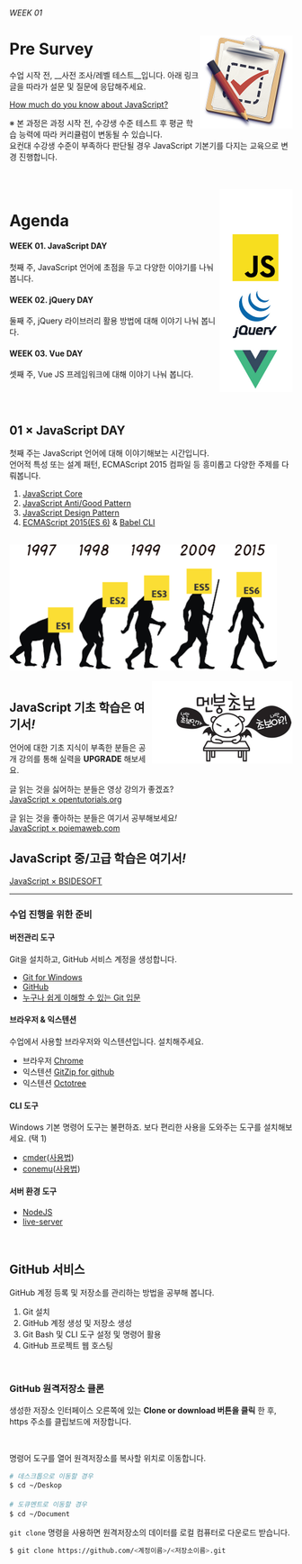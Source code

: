 ###### WEEK 01

<img src="../ASSETS/survey.png" alt="Survey" align="right" width="165" height="165">

# Pre Survey

수업 시작 전, __사전 조사/레벨 테스트__입니다. 아래 링크 글을 따라가 설문 및 질문에 응답해주세요.<br>

[How much do you know about JavaScript?](https://goo.gl/forms/ksQlGF767PZmMmEA3)

※ 본 과정은 과정 시작 전, 수강생 수준 테스트 후 평균 학습 능력에 따라 커리큘럼이 변동될 수 있습니다.<br>
요컨대 수강생 수준이 부족하다 판단될 경우 JavaScript 기본기를 다지는 교육으로 변경 진행합니다.

<br>
<br>

<img src="../ASSETS/js-jquery-vue.jpg" alt="JS jQuery Vue" align="right" width="130" height="360">

# Agenda

#### WEEK 01. JavaScript DAY
첫째 주, JavaScript 언어에 초점을 두고 다양한 이야기를 나눠 봅니다.

#### WEEK 02. jQuery DAY
둘째 주, jQuery 라이브러리 활용 방법에 대해 이야기 나눠 봅니다.

#### WEEK 03. Vue DAY
셋째 주, Vue JS 프레임워크에 대해 이야기 나눠 봅니다.

<br>
<br>

## 01 × JavaScript DAY

첫째 주는 JavaScript 언어에 대해 이야기해보는 시간입니다.<br>
언어적 특성 또는 설계 패턴, ECMAScript 2015 컴파일 등 흥미롭고 다양한 주제를 다뤄봅니다.

1. [JavaScript Core](https://developer.mozilla.org/ko/docs/Web/JavaScript)
1. [JavaScript Anti/Good Pattern](http://bonsaiden.github.io/JavaScript-Garden/)
1. [JavaScript Design Pattern](https://addyosmani.com/resources/essentialjsdesignpatterns/book/)
1. [ECMAScript 2015(ES 6)](http://babeljs.io/learn-es2015/) & [Babel CLI](http://babeljs.io/)

<br>

<img src="../ASSETS/ecmascript-version.png" alt="ECMAScript" width="476" height="223">

<br>
<br>

<img src="../ASSETS/beginner.jpg" alt="나는 초보" width="250" height="146" align="right">

## JavaScript 기초 학습은 여기서<i>!</i>

언어에 대한 기초 지식이 부족한 분들은 공개 강의를 통해 실력을 __UPGRADE__ 해보세요.

글 읽는 것을 싫어하는 분들은 영상 강의가 좋겠죠?<br>
[JavaScript × opentutorials.org](https://opentutorials.org/course/743)

글 읽는 것을 좋아하는 분들은 여기서 공부해보세요<i>!</i><br>
[JavaScript × poiemaweb.com](http://poiemaweb.com/)

## JavaScript 중/고급 학습은 여기서<i>!</i>

[JavaScript × BSIDESOFT](http://www.bsidesoft.com/?cat=5)

---

### 수업 진행을 위한 준비

#### 버전관리 도구

Git을 설치하고, GitHub 서비스 계정을 생성합니다.

- [Git for Windows](https://git-for-windows.github.io/)
- [GitHub](https://github.com)
- [누구나 쉽게 이해할 수 있는 Git 입문](https://backlog.com/git-tutorial/kr/)

#### 브라우저 & 익스텐션

수업에서 사용할 브라우저와 익스텐션입니다. 설치해주세요.

- 브라우저 [Chrome](https://www.google.co.kr/chrome/browser/desktop/index.html)
- 익스텐션 [GitZip for github](https://chrome.google.com/webstore/detail/gitzip-for-github/ffabmkklhbepgcgfonabamgnfafbdlkn)
- 익스텐션 [Octotree](https://chrome.google.com/webstore/detail/octotree/bkhaagjahfmjljalopjnoealnfndnagc)

#### CLI 도구

Windows 기본 명령어 도구는 불편하죠. 보다 편리한 사용을 도와주는 도구를 설치해보세요. (택 1)

- [cmder](http://cmder.net/)([사용법](http://javaworld.co.kr/82))
- [conemu](http://conemu.github.io/)([사용법](http://programmingsummaries.tistory.com/352))

#### 서버 환경 도구

- [NodeJS](https://nodejs.org)
- [live-server](https://www.npmjs.com/package/live-server)

<br>

## GitHub 서비스

GitHub 계정 등록 및 저장소를 관리하는 방법을 공부해 봅니다.

1. Git 설치
1. GitHub 계정 생성 및 저장소 생성
1. Git Bash 및 CLI 도구 설정 및 명령어 활용
1. GitHub 프로젝트 웹 호스팅

<br>

### GitHub 원격저장소 클론

생성한 저장소 인터페이스 오른쪽에 있는 __Clone or download 버튼을 클릭__ 한 후, https 주소를 클립보드에 저장합니다.

<img src="https://raw.githubusercontent.com/yamoo9/DDP/master/_/git-clone-copy.jpg" alt="">

명령어 도구를 열어 원격저장소를 복사할 위치로 이동합니다.

```sh
# 데스크톱으로 이동할 경우
$ cd ~/Deskop

# 도큐멘트로 이동할 경우
$ cd ~/Document
```


`git clone` 명령을 사용하면 원격저장소의 데이터를 로컬 컴퓨터로 다운로드 받습니다.

```sh
$ git clone https://github.com/<계정이름>/<저장소이름>.git
```